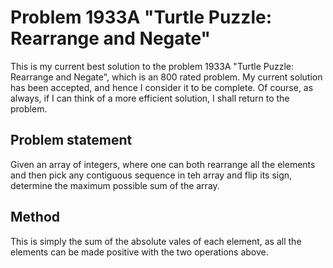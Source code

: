 # Problem 1933A "Turtle Puzzle: Rearrange and Negate"
This is my current best solution to the problem 1933A "Turtle Puzzle: Rearrange and Negate", which is an 800 rated problem. My current solution has been accepted, and hence I consider it to be complete. Of course, as always, if I can think of a more efficient solution, I shall return to the problem. 

## Problem statement
Given an array of integers, where one can both rearrange all the elements and then pick any contiguous sequence in teh array and flip its sign, determine the maximum possible sum of the array.

## Method
This is simply the sum of the absolute vales of each element, as all the elements can be made positive with the two operations above.
